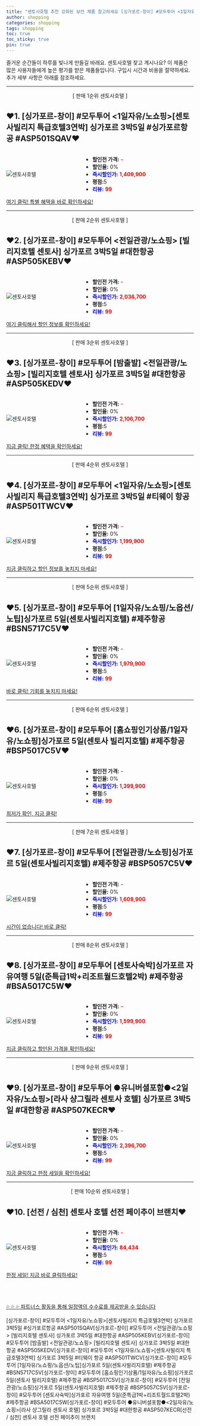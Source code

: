 ```yaml
---
title: "센토사호텔 추천 강화된 보안 제품 참고하세요 [싱가포르-창이] #모두투어 <1일자유/노쇼핑>[센토사빌리지 특급호텔3연박] 싱가포르"
author: shopping
categories: shopping
tags: shopping
toc: true
toc_sticky: true
pin: true
---
```

즐거운 순간들이 하루를 빛나게 만들길 바래요. 센토사호텔 찾고 계시나요? 이 제품은 많은 사용자들에게 높은 평가를 받은 제품들입니다. 구입시 시간과 비용을 절약하세요. 추가 세부 사항은 아래를 참조하세요.

---
<p class="toplist" style="margin: 0 auto; display: block; width: fit-content;">[ 판매 1순위 센토사호텔 ]</p>

<h2><strong>❤️1. [싱가포르-창이] #모두투어 <1일자유/노쇼핑>[센토사빌리지 특급호텔3연박] 싱가포르 3박5일 #싱가포르항공 #ASP501SQAV❤️</strong></h2>

<div style="display: flex; align-items: center;">
    <div style="flex: 0.4;">
        <img src="https://thumbnail9.coupangcdn.com/thumbnails/remote/230x230ex/image/travel_reactor/travelSeller/common/A00277742/e182da05-bf82-4c8c-b103-eae3db39f931.jpg" alt="센토사호텔" style="max-width: 100%;">
    </div>
    <div style="flex: 0.6; margin-left: 10px;">
        <ul>
            <li><strong>할인전 가격:</strong> <del style="color: red;">-</del></li>
            <li><strong>할인율:</strong> 0%</li>
            <li><span style='color:blue'><strong>즉시할인가:</strong></span> <span style='color:red'><strong>1,409,900</strong></span></li>
            <li><strong>평점:</strong>5</li>
            <li><span style='color:blue'><strong>리뷰:</strong></span> <span style='color:red'><strong>99</strong></span></li>
        </ul>
    </div>
</div>
<div class="center">
    <a href="https://link.coupang.com/re/AFFTDP?lptag=AF9450613&subid=githubio&pageKey=10000002879326&traceid=V0-153&itemId=None&vendorItemId=None" class="myButton">
        여기 클릭! 특별 혜택을 바로 확인하세요!
    </a>
</div>


---
<p class="toplist" style="margin: 0 auto; display: block; width: fit-content;">[ 판매 2순위 센토사호텔 ]</p>

<h2><strong>❤️2. [싱가포르-창이] #모두투어 <전일관광/노쇼핑> [빌리지호텔 센토사] 싱가포르 3박5일 #대한항공 #ASP505KEBV❤️</strong></h2>

<div style="display: flex; align-items: center;">
    <div style="flex: 0.4;">
        <img src="https://thumbnail6.coupangcdn.com/thumbnails/remote/230x230ex/image/travel_reactor/travelSeller/common/A00277742/f58c18b7-bfaa-4b03-87b8-451bff2f4e87.jpg" alt="센토사호텔" style="max-width: 100%;">
    </div>
    <div style="flex: 0.6; margin-left: 10px;">
        <ul>
            <li><strong>할인전 가격:</strong> <del style="color: red;">-</del></li>
            <li><strong>할인율:</strong> 0%</li>
            <li><span style='color:blue'><strong>즉시할인가:</strong></span> <span style='color:red'><strong>2,036,700</strong></span></li>
            <li><strong>평점:</strong>5</li>
            <li><span style='color:blue'><strong>리뷰:</strong></span> <span style='color:red'><strong>99</strong></span></li>
        </ul>
    </div>
</div>
<div class="center">
    <a href="https://link.coupang.com/re/AFFTDP?lptag=AF9450613&subid=githubio&pageKey=10000002879473&traceid=V0-153&itemId=None&vendorItemId=None" class="myButton">
        여기 클릭해서 할인 정보를 확인하세요!
    </a>
</div>


---
<p class="toplist" style="margin: 0 auto; display: block; width: fit-content;">[ 판매 3순위 센토사호텔 ]</p>

<h2><strong>❤️3. [싱가포르-창이] #모두투어 [밤출발] <전일관광/노쇼핑> [빌리지호텔 센토사] 싱가포르 3박5일 #대한항공 #ASP505KEDV❤️</strong></h2>

<div style="display: flex; align-items: center;">
    <div style="flex: 0.4;">
        <img src="https://thumbnail10.coupangcdn.com/thumbnails/remote/230x230ex/image/travel_reactor/travelSeller/common/A00277742/daf82141-772b-4f4c-9ee5-9c71bd81282c.jpg" alt="센토사호텔" style="max-width: 100%;">
    </div>
    <div style="flex: 0.6; margin-left: 10px;">
        <ul>
            <li><strong>할인전 가격:</strong> <del style="color: red;">-</del></li>
            <li><strong>할인율:</strong> 0%</li>
            <li><span style='color:blue'><strong>즉시할인가:</strong></span> <span style='color:red'><strong>2,106,700</strong></span></li>
            <li><strong>평점:</strong>5</li>
            <li><span style='color:blue'><strong>리뷰:</strong></span> <span style='color:red'><strong>99</strong></span></li>
        </ul>
    </div>
</div>
<div class="center">
    <a href="https://link.coupang.com/re/AFFTDP?lptag=AF9450613&subid=githubio&pageKey=10000002879471&traceid=V0-153&itemId=None&vendorItemId=None" class="myButton">
        지금 클릭! 한정 혜택을 확인하세요!
    </a>
</div>


---
<p class="toplist" style="margin: 0 auto; display: block; width: fit-content;">[ 판매 4순위 센토사호텔 ]</p>

<h2><strong>❤️4. [싱가포르-창이] #모두투어 <1일자유/노쇼핑>[센토사빌리지 특급호텔3연박] 싱가포르 3박5일 #티웨이 항공 #ASP501TWCV❤️</strong></h2>

<div style="display: flex; align-items: center;">
    <div style="flex: 0.4;">
        <img src="https://thumbnail8.coupangcdn.com/thumbnails/remote/230x230ex/image/travel_reactor/travelSeller/common/A00277742/98f3b5b5-28ee-4a6e-adc0-f9d9d83a16c8.jpg" alt="센토사호텔" style="max-width: 100%;">
    </div>
    <div style="flex: 0.6; margin-left: 10px;">
        <ul>
            <li><strong>할인전 가격:</strong> <del style="color: red;">-</del></li>
            <li><strong>할인율:</strong> 0%</li>
            <li><span style='color:blue'><strong>즉시할인가:</strong></span> <span style='color:red'><strong>1,199,900</strong></span></li>
            <li><strong>평점:</strong>5</li>
            <li><span style='color:blue'><strong>리뷰:</strong></span> <span style='color:red'><strong>99</strong></span></li>
        </ul>
    </div>
</div>
<div class="center">
    <a href="https://link.coupang.com/re/AFFTDP?lptag=AF9450613&subid=githubio&pageKey=10000002879287&traceid=V0-153&itemId=None&vendorItemId=None" class="myButton">
        지금 클릭하고 할인 정보를 놓치지 마세요!
    </a>
</div>


---
<p class="toplist" style="margin: 0 auto; display: block; width: fit-content;">[ 판매 5순위 센토사호텔 ]</p>

<h2><strong>❤️5. [싱가포르-창이] #모두투어 [1일자유/노쇼핑/노옵션/노팁]싱가포르 5일(센토사빌리지호텔) #제주항공 #BSN5717C5V❤️</strong></h2>

<div style="display: flex; align-items: center;">
    <div style="flex: 0.4;">
        <img src="https://thumbnail7.coupangcdn.com/thumbnails/remote/230x230ex/image/travel_reactor/travelSeller/common/A00277742/d719f560-be3a-4a6e-ae3f-e99246fdca1d.jpg" alt="센토사호텔" style="max-width: 100%;">
    </div>
    <div style="flex: 0.6; margin-left: 10px;">
        <ul>
            <li><strong>할인전 가격:</strong> <del style="color: red;">-</del></li>
            <li><strong>할인율:</strong> 0%</li>
            <li><span style='color:blue'><strong>즉시할인가:</strong></span> <span style='color:red'><strong>1,979,900</strong></span></li>
            <li><strong>평점:</strong>5</li>
            <li><span style='color:blue'><strong>리뷰:</strong></span> <span style='color:red'><strong>99</strong></span></li>
        </ul>
    </div>
</div>
<div class="center">
    <a href="https://link.coupang.com/re/AFFTDP?lptag=AF9450613&subid=githubio&pageKey=10000002887350&traceid=V0-153&itemId=None&vendorItemId=None" class="myButton">
        바로 클릭! 기회를 놓치지 마세요!
    </a>
</div>


---
<p class="toplist" style="margin: 0 auto; display: block; width: fit-content;">[ 판매 6순위 센토사호텔 ]</p>

<h2><strong>❤️6. [싱가포르-창이] #모두투어 [홈쇼핑인기상품/1일자유/노쇼핑]싱가포르 5일(센토사 빌리지호텔) #제주항공 #BSP5017C5V❤️</strong></h2>

<div style="display: flex; align-items: center;">
    <div style="flex: 0.4;">
        <img src="https://thumbnail10.coupangcdn.com/thumbnails/remote/230x230ex/image/travel_reactor/travelSeller/common/A00277742/46437733-cc7b-4e76-9955-0d4af7e5e2d4.jpg" alt="센토사호텔" style="max-width: 100%;">
    </div>
    <div style="flex: 0.6; margin-left: 10px;">
        <ul>
            <li><strong>할인전 가격:</strong> <del style="color: red;">-</del></li>
            <li><strong>할인율:</strong> 0%</li>
            <li><span style='color:blue'><strong>즉시할인가:</strong></span> <span style='color:red'><strong>1,399,900</strong></span></li>
            <li><strong>평점:</strong>5</li>
            <li><span style='color:blue'><strong>리뷰:</strong></span> <span style='color:red'><strong>99</strong></span></li>
        </ul>
    </div>
</div>
<div class="center">
    <a href="https://link.coupang.com/re/AFFTDP?lptag=AF9450613&subid=githubio&pageKey=10000002887411&traceid=V0-153&itemId=None&vendorItemId=None" class="myButton">
        최저가 확인, 지금 클릭!
    </a>
</div>


---
<p class="toplist" style="margin: 0 auto; display: block; width: fit-content;">[ 판매 7순위 센토사호텔 ]</p>

<h2><strong>❤️7. [싱가포르-창이] #모두투어 [전일관광/노쇼핑]싱가포르 5일(센토사빌리지호텔) #제주항공 #BSP5057C5V❤️</strong></h2>

<div style="display: flex; align-items: center;">
    <div style="flex: 0.4;">
        <img src="https://thumbnail10.coupangcdn.com/thumbnails/remote/230x230ex/image/travel_reactor/travelSeller/common/A00277742/eb27b701-c435-4f4f-b6ca-b93434bedaf0.jpg" alt="센토사호텔" style="max-width: 100%;">
    </div>
    <div style="flex: 0.6; margin-left: 10px;">
        <ul>
            <li><strong>할인전 가격:</strong> <del style="color: red;">-</del></li>
            <li><strong>할인율:</strong> 0%</li>
            <li><span style='color:blue'><strong>즉시할인가:</strong></span> <span style='color:red'><strong>1,609,900</strong></span></li>
            <li><strong>평점:</strong>5</li>
            <li><span style='color:blue'><strong>리뷰:</strong></span> <span style='color:red'><strong>99</strong></span></li>
        </ul>
    </div>
</div>
<div class="center">
    <a href="https://link.coupang.com/re/AFFTDP?lptag=AF9450613&subid=githubio&pageKey=10000002887492&traceid=V0-153&itemId=None&vendorItemId=None" class="myButton">
        시간이 없습니다! 바로 클릭!
    </a>
</div>


---
<p class="toplist" style="margin: 0 auto; display: block; width: fit-content;">[ 판매 8순위 센토사호텔 ]</p>

<h2><strong>❤️8. [싱가포르-창이] #모두투어 [센토사숙박]싱가포르 자유여행 5일(준특급1박+리조트월드호텔2박) #제주항공 #BSA5017C5W❤️</strong></h2>

<div style="display: flex; align-items: center;">
    <div style="flex: 0.4;">
        <img src="https://thumbnail9.coupangcdn.com/thumbnails/remote/230x230ex/image/travel_reactor/travelSeller/common/A00277742/ca6b5dde-3734-4d43-81d2-c4867d225fea.jpg" alt="센토사호텔" style="max-width: 100%;">
    </div>
    <div style="flex: 0.6; margin-left: 10px;">
        <ul>
            <li><strong>할인전 가격:</strong> <del style="color: red;">-</del></li>
            <li><strong>할인율:</strong> 0%</li>
            <li><span style='color:blue'><strong>즉시할인가:</strong></span> <span style='color:red'><strong>1,599,900</strong></span></li>
            <li><strong>평점:</strong>5</li>
            <li><span style='color:blue'><strong>리뷰:</strong></span> <span style='color:red'><strong>99</strong></span></li>
        </ul>
    </div>
</div>
<div class="center">
    <a href="https://link.coupang.com/re/AFFTDP?lptag=AF9450613&subid=githubio&pageKey=10000002887310&traceid=V0-153&itemId=None&vendorItemId=None" class="myButton">
        지금 클릭하고 할인된 가격을 확인하세요!
    </a>
</div>


---
<p class="toplist" style="margin: 0 auto; display: block; width: fit-content;">[ 판매 9순위 센토사호텔 ]</p>

<h2><strong>❤️9. [싱가포르-창이] #모두투어 ●유니버셜포함●<2일자유/노쇼핑>[라사 샹그릴라 센토사 호텔] 싱가포르 3박5일 #대한항공 #ASP507KECR❤️</strong></h2>

<div style="display: flex; align-items: center;">
    <div style="flex: 0.4;">
        <img src="https://thumbnail10.coupangcdn.com/thumbnails/remote/230x230ex/image/travel_reactor/travelSeller/common/A00277742/dcd2252b-68e5-4c46-9c20-8905ae1c2e23.jpg" alt="센토사호텔" style="max-width: 100%;">
    </div>
    <div style="flex: 0.6; margin-left: 10px;">
        <ul>
            <li><strong>할인전 가격:</strong> <del style="color: red;">-</del></li>
            <li><strong>할인율:</strong> 0%</li>
            <li><span style='color:blue'><strong>즉시할인가:</strong></span> <span style='color:red'><strong>2,396,700</strong></span></li>
            <li><strong>평점:</strong>5</li>
            <li><span style='color:blue'><strong>리뷰:</strong></span> <span style='color:red'><strong>99</strong></span></li>
        </ul>
    </div>
</div>
<div class="center">
    <a href="https://link.coupang.com/re/AFFTDP?lptag=AF9450613&subid=githubio&pageKey=10000002879581&traceid=V0-153&itemId=None&vendorItemId=None" class="myButton">
        지금 클릭하고 한정 세일을 확인하세요!
    </a>
</div>


---
<p class="toplist" style="margin: 0 auto; display: block; width: fit-content;">[ 판매 10순위 센토사호텔 ]</p>

<h2><strong>❤️10. [선전 / 심천] 센토사 호텔 선전 페이추이 브랜치❤️</strong></h2>

<div style="display: flex; align-items: center;">
    <div style="flex: 0.4;">
        <img src="https://thumbnail6.coupangcdn.com/thumbnails/remote/230x230ex/image/travel_reactor/travelConnect/hotel/C00924717/e77d3517-8b71-48a7-aaf0-2830f6c393b5.png" alt="센토사호텔" style="max-width: 100%;">
    </div>
    <div style="flex: 0.6; margin-left: 10px;">
        <ul>
            <li><strong>할인전 가격:</strong> <del style="color: red;">-</del></li>
            <li><strong>할인율:</strong> 0%</li>
            <li><span style='color:blue'><strong>즉시할인가:</strong></span> <span style='color:red'><strong>84,434</strong></span></li>
            <li><strong>평점:</strong>5</li>
            <li><span style='color:blue'><strong>리뷰:</strong></span> <span style='color:red'><strong>99</strong></span></li>
        </ul>
    </div>
</div>
<div class="center">
    <a href="https://link.coupang.com/re/AFFTDP?lptag=AF9450613&subid=githubio&pageKey=10000001852797&traceid=V0-153&itemId=None&vendorItemId=None" class="myButton">
        한정 세일! 지금 바로 클릭하세요!
    </a>
</div>

<br><br><br>[💦 💦 💦 파트너스 활동을 통해 일정액의 수수료를 제공받을 수 있습니다](https://link.coupang.com/a/bcpT2c)<br><br>[싱가포르-창이] #모두투어 <1일자유/노쇼핑>[센토사빌리지 특급호텔3연박] 싱가포르 3박5일 #싱가포르항공 #ASP501SQAV[싱가포르-창이] #모두투어 <전일관광/노쇼핑> [빌리지호텔 센토사] 싱가포르 3박5일 #대한항공 #ASP505KEBV[싱가포르-창이] #모두투어 [밤출발] <전일관광/노쇼핑> [빌리지호텔 센토사] 싱가포르 3박5일 #대한항공 #ASP505KEDV[싱가포르-창이] #모두투어 <1일자유/노쇼핑>[센토사빌리지 특급호텔3연박] 싱가포르 3박5일 #티웨이 항공 #ASP501TWCV[싱가포르-창이] #모두투어 [1일자유/노쇼핑/노옵션/노팁]싱가포르 5일(센토사빌리지호텔) #제주항공 #BSN5717C5V[싱가포르-창이] #모두투어 [홈쇼핑인기상품/1일자유/노쇼핑]싱가포르 5일(센토사 빌리지호텔) #제주항공 #BSP5017C5V[싱가포르-창이] #모두투어 [전일관광/노쇼핑]싱가포르 5일(센토사빌리지호텔) #제주항공 #BSP5057C5V[싱가포르-창이] #모두투어 [센토사숙박]싱가포르 자유여행 5일(준특급1박+리조트월드호텔2박) #제주항공 #BSA5017C5W[싱가포르-창이] #모두투어 ●유니버셜포함●<2일자유/노쇼핑>[라사 샹그릴라 센토사 호텔] 싱가포르 3박5일 #대한항공 #ASP507KECR[선전 / 심천] 센토사 호텔 선전 페이추이 브랜치